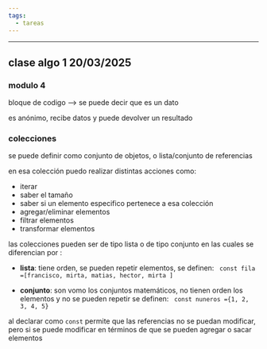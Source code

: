 ```yaml
---
tags:
  - tareas
---
```



---


## clase algo 1 20/03/2025
### modulo 4


bloque de codigo --> se puede decir que es un dato 

es anónimo, recibe datos y puede devolver un resultado 


### colecciones 

se puede definir como conjunto de objetos, o lista/conjunto de referencias 

en esa colección puedo realizar distintas acciones como:

- iterar 
- saber el tamaño
- saber si un elemento especifico pertenece a esa colección 
- agregar/eliminar elementos 
- filtrar elementos 
- transformar elementos

las colecciones pueden ser de tipo lista o de tipo conjunto en las cuales se diferencian por : 

- **lista**: tiene orden, se pueden repetir elementos, se definen: ` const fila =[francisco, mirta, matias, hector, mirta ]`

- **conjunto**: son vomo los conjuntos matemáticos, no tienen orden los elementos y no se pueden repetir se definen: ` const nuneros ={1, 2, 3, 4, 5}`

al declarar como ` const ` permite que las referencias no se puedan modificar, pero si se puede modificar en términos de que se pueden agregar o sacar elementos 